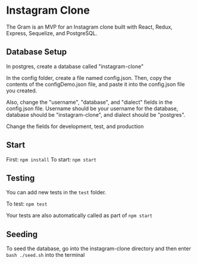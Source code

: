 # Instagram Clone
The Gram is an MVP for an Instagram clone built with React, Redux, Express, Sequelize, and PostgreSQL.
## Database Setup
In postgres, create a database called "instagram-clone"

In the config folder, create a file named config.json. Then, copy the contents
of the configDemo.json file, and paste it into the config.json file you created.

Also, change the "username", "database", and "dialect" fields in the config.json
file. Username should be your username for the database, database should be
"instagram-clone", and dialect should be "postgres".

Change the fields for development, test, and production

## Start
First: `npm install`
To start: `npm start`

## Testing
You can add new tests in the `test` folder.

To test: `npm test`

Your tests are also automatically called as part of `npm start`

## Seeding
To seed the database, go into the instagram-clone directory and then enter `bash ./seed.sh` into the terminal
